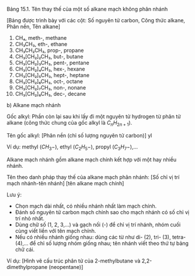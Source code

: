 Bảng 15.1. Tên thay thế của một số alkane mạch không phân nhánh

[Bảng được trình bày với các cột: Số nguyên tử carbon, Công thức alkane, Phân nền, Tên alkane]

1. CH₄, meth-, methane
2. CH₃CH₃, eth-, ethane
3. CH₃CH₂CH₃, prop-, propane
4. CH₃[CH₂]₂CH₃, but-, butane
5. CH₃[CH₂]₃CH₃, pent-, pentane
6. CH₃[CH₂]₄CH₃, hex-, hexane
7. CH₃[CH₂]₅CH₃, hept-, heptane
8. CH₃[CH₂]₆CH₃, oct-, octane
9. CH₃[CH₂]₇CH₃, non-, nonane
10. CH₃[CH₂]₈CH₃, dec-, decane

b) Alkane mạch nhánh

Gốc alkyl: Phần còn lại sau khi lấy đi một nguyên tử hydrogen từ phân tử alkane (công thức chung của gốc alkyl là $C_nH_{2n+1}$).

Tên gốc alkyl:
[Phân nền (chỉ số lượng nguyên tử carbon)] yl

Ví dụ: methyl ($CH_3-$), ethyl ($C_2H_5-$), propyl ($C_3H_7-$),...

Alkane mạch nhánh gồm alkane mạch chính kết hợp với một hay nhiều nhánh.

Tên theo danh pháp thay thế của alkane mạch phân nhánh:
[Số chỉ vị trí mạch nhánh-tên nhánh] [tên alkane mạch chính]

Lưu ý:
- Chọn mạch dài nhất, có nhiều nhánh nhất làm mạch chính.
- Đánh số nguyên tử carbon mạch chính sao cho mạch nhánh có số chỉ vị trí nhỏ nhất.
- Dùng chữ số (1, 2, 3,...) và gạch nối (-) để chỉ vị trí nhánh, nhóm cuối cùng viết liền với tên mạch chính.
- Nếu có nhiều nhánh giống nhau: dùng các từ như di- (2), tri- (3), tetra- (4),... để chỉ số lượng nhóm giống nhau; tên nhánh viết theo thứ tự bảng chữ cái.

Ví dụ:
[Hình vẽ cấu trúc phân tử của 2-methylbutane và 2,2-dimethylpropane (neopentane)]